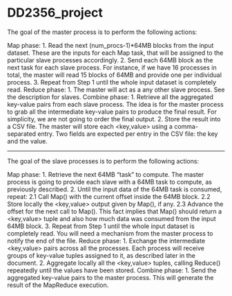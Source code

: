 # DD2356_project


The goal of the master process is to perform the following actions:

Map phase:
    1. Read the next (num_procs-1)*64MB blocks from the input dataset. These are
    the inputs for each Map task, that will be assigned to the particular slave
    processes accordingly.
    2. Send each 64MB block as the next task for each slave process. For
    instance, if we have 16 processes in total, the master will read 15 blocks
    of 64MB and provide one per individual process.
    3. Repeat from Step 1 until the whole input dataset is completely read.
Reduce phase:
    1. The master will act as a any other slave process. See the description for
    slaves.
Combine phase:
    1. Retrieve all the aggregated key-value pairs from each slave process. The
    idea is for the master process to grab all the intermediate key-value pairs
    to produce the final result. For simplicity, we are not going to order the
    final output.
    2. Store the result into a CSV file. The master will store each <key,value>
    using a comma-separated entry. Two fields are expected per entry in the CSV
    file: the key and the value.
________________________________________________________________________________

The goal of the slave processes is to perform the following actions:

Map phase:
    1. Retrieve the next 64MB “task” to compute. The master process is going to
    provide each slave with a 64MB task to compute, as previously described.
    2. Until the input data of the 64MB task is consumed, repeat:
        2.1 Call Map() with the current offset inside the 64MB block.
        2.2 Store locally the <key,value> output given by Map(), if any.
        2.3 Advance the offset for the next call to Map(). This fact implies
        that Map() should return a <key,value> tuple and also how much data was
        consumed from the input 64MB block.
    3. Repeat from Step 1 until the whole input dataset is completely read. You
    will need a mechanism from the master process to notify the end of the file.
Reduce phase:
    1. Exchange the intermediate <key,value> pairs across all the processes.
    Each process will receive groups of key-value tuples assigned to it, as
    described later in the document.
    2. Aggregate locally all the <key,value> tuples, calling Reduce() repeatedly
    until the values have been stored.
Combine phase:
    1. Send the aggregated key-value pairs to the master process. This will
    generate the result of the MapReduce execution.
